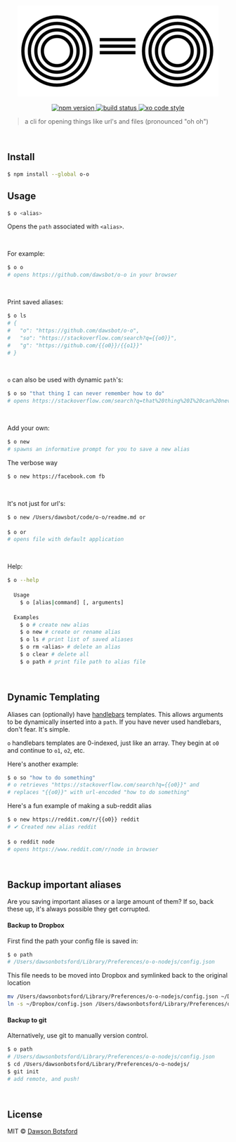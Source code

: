 <p align="center">
  <img src="media/logo.png"/>
</p>
<p align="center">
  <a href="https://www.npmjs.com/package/o-o">
    <img src="https://img.shields.io/npm/v/o-o.svg" alt="npm version"/>
  </a>
  <a href="https://travis-ci.org/dawsbot/o-o">
    <img src="https://travis-ci.org/dawsbot/o-o.svg?branch=master" alt="build status"/>
  </a>
  <a href="https://github.com/sindresorhus/xo">
    <img src="https://img.shields.io/badge/code_style-XO-5ed9c7.svg" alt="xo code style"/>
  </a>
</p>

> a cli for opening things like url's and files (pronounced "oh oh")

<br>

## Install

```sh
$ npm install --global o-o
```

## Usage

```sh
$ o <alias>
```

Opens the `path` associated with `<alias>`.

<br>

For example:

```sh
$ o o
# opens https://github.com/dawsbot/o-o in your browser
```

<br>

Print saved aliases:

```sh
$ o ls
# {
#   "o": "https://github.com/dawsbot/o-o",
#   "so": "https://stackoverflow.com/search?q={{o0}}",
#   "g": "https://github.com/{{o0}}/{{o1}}"
# }
```

<br>

`o` can also be used with dynamic `path`'s:

```sh
$ o so "that thing I can never remember how to do"
# opens https://stackoverflow.com/search?q=that%20thing%20I%20can%20never%20remember%20how%20to%20do in your browser
```

<br/>

Add your own:

```sh
$ o new
# spawns an informative prompt for you to save a new alias
```

The verbose way

```sh
$ o new https://facebook.com fb
```

<br/>

It's not just for url's:

```sh
$ o new /Users/dawsbot/code/o-o/readme.md or

$ o or
# opens file with default application
```

<br>

Help:

```sh
$ o --help

  Usage
    $ o [alias|command] [, arguments]

  Examples
    $ o # create new alias
    $ o new # create or rename alias
    $ o ls # print list of saved aliases
    $ o rm <alias> # delete an alias
    $ o clear # delete all
    $ o path # print file path to alias file
```

<br>

## Dynamic Templating

Aliases can (optionally) have [handlebars](http://handlebarsjs.com/) templates. This allows arguments to be dynamically inserted into a `path`. If you have never used handlebars, don't fear. It's simple.

`o` handlebars templates are 0-indexed, just like an array. They begin at `o0` and continue to `o1`, `o2`, etc.

Here's another example:

```sh
$ o so "how to do something"
# o retrieves "https://stackoverflow.com/search?q={{o0}}" and
# replaces "{{o0}}" with url-encoded "how to do something"
```

Here's a fun example of making a sub-reddit alias

```sh
$ o new https://reddit.com/r/{{o0}} reddit
# ✔ Created new alias reddit

$ o reddit node
# opens https://www.reddit.com/r/node in browser
```

<br>

## Backup important aliases

Are you saving important aliases or a large amount of them? If so, back these up, it's always possible they get corrupted.

#### Backup to Dropbox

First find the path your config file is saved in:

```sh
$ o path
# /Users/dawsonbotsford/Library/Preferences/o-o-nodejs/config.json
```

This file needs to be moved into Dropbox and symlinked back to the original location

```sh
mv /Users/dawsonbotsford/Library/Preferences/o-o-nodejs/config.json ~/Dropbox/
ln -s ~/Dropbox/config.json /Users/dawsonbotsford/Library/Preferences/o-o-nodejs/config.json
```

#### Backup to git

Alternatively, use git to manually version control.

```sh
$ o path
# /Users/dawsonbotsford/Library/Preferences/o-o-nodejs/config.json
$ cd /Users/dawsonbotsford/Library/Preferences/o-o-nodejs/
$ git init
# add remote, and push!
```

<br>

## License

MIT © [Dawson Botsford](http://dawsonbotsford.com)
